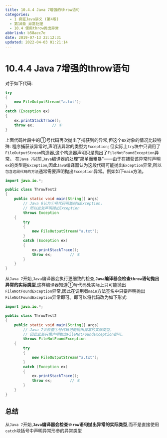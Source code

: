 ```yaml
---
title: 10.4.4 Java 7增强的throw语句
categories: 
  - 1 疯狂Java讲义 (第4版)
  - 第10章 异常处理
  - 10.4 使用throw抛出异常
abbrlink: b58aec7e
date: 2019-07-13 22:12:31
updated: 2022-04-03 01:21:14
---
```

# 10.4.4 Java 7增强的throw语句 #
对于如下代码:
```java
try
{
    new FileOutputStream("a.txt");
}
catch (Exception ex)
{
    ex.printStackTrace();
    throw ex;        // ①
}
```
上面代码片段中的①号代码再次抛出了捕获到的异常,但这个ex对象的情况比较特殊:
程序捕获该异常时,声明该异常的类型为`Exception`;
但实际上`try`块中只调用了`FileOutputStream`构造器,这个构造器声明只是抛出了`FileNotFoundException`异常。
在`Java 7`以前,`Java`编译器的处理"简单而粗暴"——由于在捕获该异常时声明`ex`的类型是`Exception`,因此`Java`编译器认为这段代码可能抛出`Exception`异常,所以`包含这段代码的方法`通常需要声明抛出`Exception`异常。例如如下`main`方法。
```java
import java.io.*;

public class ThrowTest2
{
    public static void main(String[] args)
        // Java 6认为①号代码可能抛出Exception，
        // 所以此处声明抛出Exception
        throws Exception
    {
        try
        {
            new FileOutputStream("a.txt");
        }
        catch (Exception ex)
        {
            ex.printStackTrace();
            throw ex;        // ①
        }
    }
}
```
从`Java 7`开始,`Java`编译器会执行更细致的检查,**`Java`编译器会检查`throw`语句抛出异常的实际类型**,这样编译器知道①号代码处实际上只可能抛出`FileNotFoundException`异常,因此在调用者`main`方法签名中只要声明抛出`FileNotFoundException`异常即可。即可以将代码改为如下形式:
```java
import java.io.*;

public class ThrowTest2
{
    public static void main(String[] args)
        // Java 7会检查①号代码可能抛出异常的实际类型，
        // 因此此处只需声明抛出FileNotFoundException即可。
        throws FileNotFoundException
    {
        try
        {
            new FileOutputStream("a.txt");
        }
        catch (Exception ex)
        {
            ex.printStackTrace();
            throw ex;        // ①
        }
    }
}
```
## 总结 ##
从`Java 7`开始,**`Java`编译器会检查`throw`语句抛出异常的实际类型**,而不是直接使用`catch`块括号中声明异常形参的异常类型

